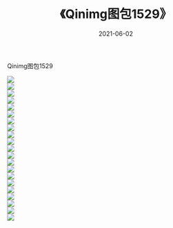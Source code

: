 ﻿---
layout: post
title:  《Qinimg图包1529》
date:   2021-06-02
img: http://imgx.orgx.ga/Qinimg图包/Qinimg图包1529/000.jpg
categories: [美女, 清纯, 唯美]
---

Qinimg图包1529

 ![](http://imgx.orgx.ga/Qinimg图包/Qinimg图包1529/001.jpg) <br>![](http://imgx.orgx.ga/Qinimg图包/Qinimg图包1529/002.jpg) <br>![](http://imgx.orgx.ga/Qinimg图包/Qinimg图包1529/003.jpg) <br>![](http://imgx.orgx.ga/Qinimg图包/Qinimg图包1529/004.jpg) <br>![](http://imgx.orgx.ga/Qinimg图包/Qinimg图包1529/005.jpg) <br>![](http://imgx.orgx.ga/Qinimg图包/Qinimg图包1529/006.jpg) <br>![](http://imgx.orgx.ga/Qinimg图包/Qinimg图包1529/007.jpg) <br>![](http://imgx.orgx.ga/Qinimg图包/Qinimg图包1529/008.jpg) <br>![](http://imgx.orgx.ga/Qinimg图包/Qinimg图包1529/009.jpg) <br>![](http://imgx.orgx.ga/Qinimg图包/Qinimg图包1529/010.jpg) <br>![](http://imgx.orgx.ga/Qinimg图包/Qinimg图包1529/011.jpg) <br>![](http://imgx.orgx.ga/Qinimg图包/Qinimg图包1529/012.jpg) <br>![](http://imgx.orgx.ga/Qinimg图包/Qinimg图包1529/013.jpg) <br>![](http://imgx.orgx.ga/Qinimg图包/Qinimg图包1529/014.jpg) <br>![](http://imgx.orgx.ga/Qinimg图包/Qinimg图包1529/015.jpg) <br>![](http://imgx.orgx.ga/Qinimg图包/Qinimg图包1529/016.jpg) <br>![](http://imgx.orgx.ga/Qinimg图包/Qinimg图包1529/017.jpg) <br>![](http://imgx.orgx.ga/Qinimg图包/Qinimg图包1529/018.jpg) <br>![](http://imgx.orgx.ga/Qinimg图包/Qinimg图包1529/019.jpg) <br>![](http://imgx.orgx.ga/Qinimg图包/Qinimg图包1529/020.jpg) <br>![](http://imgx.orgx.ga/Qinimg图包/Qinimg图包1529/021.jpg) <br>